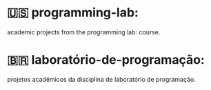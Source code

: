 # 🇺🇸 programming-lab:

academic projects from the programming lab: course.

# 🇧🇷 laboratório-de-programação:

projetos acadêmicos da disciplina de laboratório de programação.
